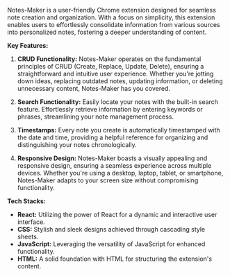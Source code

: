 Notes-Maker is a user-friendly Chrome extension designed for seamless note creation and organization. With a focus on simplicity, this extension enables users to effortlessly consolidate information from various sources into personalized notes, fostering a deeper understanding of content.

**Key Features:**

1. **CRUD Functionality:** Notes-Maker operates on the fundamental principles of CRUD (Create, Replace, Update, Delete), ensuring a straightforward and intuitive user experience. Whether you're jotting down ideas, replacing outdated notes, updating information, or deleting unnecessary content, Notes-Maker has you covered.

2. **Search Functionality:** Easily locate your notes with the built-in search feature. Effortlessly retrieve information by entering keywords or phrases, streamlining your note management process.

3. **Timestamps:** Every note you create is automatically timestamped with the date and time, providing a helpful reference for organizing and distinguishing your notes chronologically.

4. **Responsive Design:** Notes-Maker boasts a visually appealing and responsive design, ensuring a seamless experience across multiple devices. Whether you're using a desktop, laptop, tablet, or smartphone, Notes-Maker adapts to your screen size without compromising functionality.

**Tech Stacks:**
- **React:** Utilizing the power of React for a dynamic and interactive user interface.
- **CSS:** Stylish and sleek designs achieved through cascading style sheets.
- **JavaScript:** Leveraging the versatility of JavaScript for enhanced functionality.
- **HTML:** A solid foundation with HTML for structuring the extension's content.
